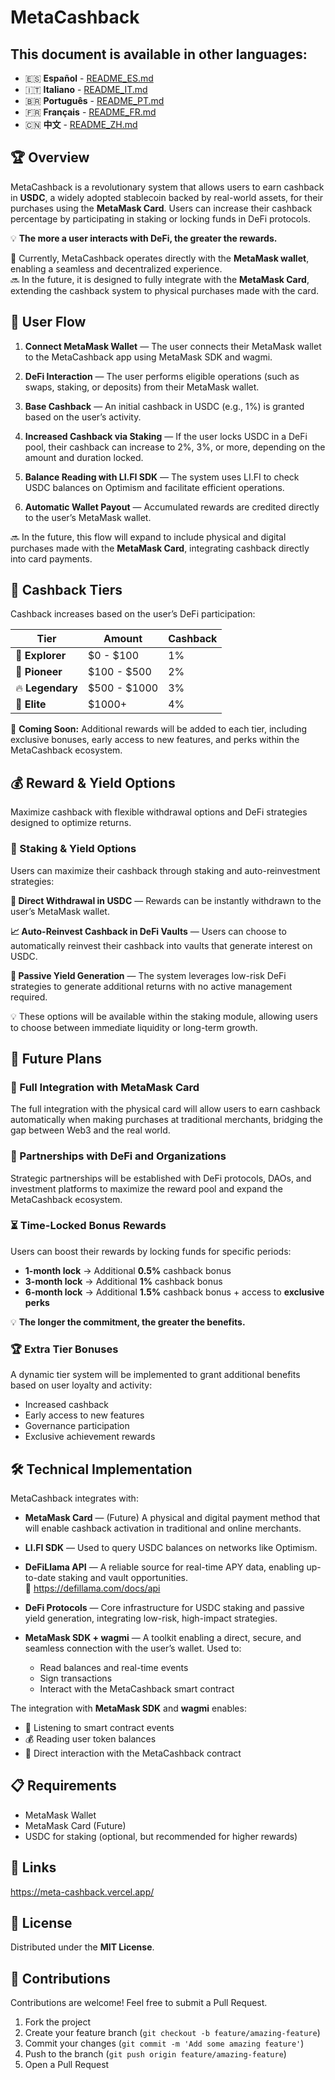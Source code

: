 # MetaCashback

## This document is available in other languages:
- 🇪🇸 **Español** - [README_ES.md](README_ES.md)
- 🇮🇹 **Italiano** - [README_IT.md](README_IT.md)
- 🇧🇷 **Português** - [README_PT.md](README_PT.md)
- 🇫🇷 **Français** - [README_FR.md](README_FR.md)
- 🇨🇳 **中文** - [README_ZH.md](README_ZH.md)

## 🏆 Overview
MetaCashback is a revolutionary system that allows users to earn cashback in **USDC**, a widely adopted stablecoin backed by real-world assets, for their purchases using the **MetaMask Card**. Users can increase their cashback percentage by participating in staking or locking funds in DeFi protocols.

💡 **The more a user interacts with DeFi, the greater the rewards.**

🔗 Currently, MetaCashback operates directly with the **MetaMask wallet**, enabling a seamless and decentralized experience.  
🔜 In the future, it is designed to fully integrate with the **MetaMask Card**, extending the cashback system to physical purchases made with the card.

## 🚀 User Flow

1. **Connect MetaMask Wallet** — The user connects their MetaMask wallet to the MetaCashback app using MetaMask SDK and wagmi.

2. **DeFi Interaction** — The user performs eligible operations (such as swaps, staking, or deposits) from their MetaMask wallet.

3. **Base Cashback** — An initial cashback in USDC (e.g., 1%) is granted based on the user’s activity.

4. **Increased Cashback via Staking** — If the user locks USDC in a DeFi pool, their cashback can increase to 2%, 3%, or more, depending on the amount and duration locked.

5. **Balance Reading with LI.FI SDK** — The system uses LI.FI to check USDC balances on Optimism and facilitate efficient operations.

6. **Automatic Wallet Payout** — Accumulated rewards are credited directly to the user’s MetaMask wallet.

🔜 In the future, this flow will expand to include physical and digital purchases made with the **MetaMask Card**, integrating cashback directly into card payments.

## 🎯 Cashback Tiers

Cashback increases based on the user’s DeFi participation:

| Tier | Amount | Cashback |
|------|--------|----------|
| 🔰 **Explorer** | $0 - $100 | 1% |
| 🚀 **Pioneer** | $100 - $500 | 2% |
| 🔥 **Legendary** | $500 - $1000 | 3% |
| 👑 **Elite** | $1000+ | 4% |

🎁 **Coming Soon:** Additional rewards will be added to each tier, including exclusive bonuses, early access to new features, and perks within the MetaCashback ecosystem.

## 💰 Reward & Yield Options

Maximize cashback with flexible withdrawal options and DeFi strategies designed to optimize returns.

### 🔄 Staking & Yield Options

Users can maximize their cashback through staking and auto-reinvestment strategies:

**💸 Direct Withdrawal in USDC** — Rewards can be instantly withdrawn to the user’s MetaMask wallet.

**📈 Auto-Reinvest Cashback in DeFi Vaults** — Users can choose to automatically reinvest their cashback into vaults that generate interest on USDC.

**🛌 Passive Yield Generation** — The system leverages low-risk DeFi strategies to generate additional returns with no active management required.

💡 These options will be available within the staking module, allowing users to choose between immediate liquidity or long-term growth.

## 🔮 Future Plans

### 🔗 Full Integration with MetaMask Card
The full integration with the physical card will allow users to earn cashback automatically when making purchases at traditional merchants, bridging the gap between Web3 and the real world.

### 🤝 Partnerships with DeFi and Organizations
Strategic partnerships will be established with DeFi protocols, DAOs, and investment platforms to maximize the reward pool and expand the MetaCashback ecosystem.

### ⏳ Time-Locked Bonus Rewards
Users can boost their rewards by locking funds for specific periods:

- **1-month lock** → Additional **0.5%** cashback bonus  
- **3-month lock** → Additional **1%** cashback bonus  
- **6-month lock** → Additional **1.5%** cashback bonus + access to **exclusive perks**

💡 **The longer the commitment, the greater the benefits.**

### 🏆 Extra Tier Bonuses
A dynamic tier system will be implemented to grant additional benefits based on user loyalty and activity:

- Increased cashback
- Early access to new features
- Governance participation
- Exclusive achievement rewards

## 🛠️ Technical Implementation

MetaCashback integrates with:

- **MetaMask Card** — (Future) A physical and digital payment method that will enable cashback activation in traditional and online merchants.

- **LI.FI SDK** — Used to query USDC balances on networks like Optimism.

- **DeFiLlama API** — A reliable source for real-time APY data, enabling up-to-date staking and vault opportunities.  
  📎 https://defillama.com/docs/api

- **DeFi Protocols** — Core infrastructure for USDC staking and passive yield generation, integrating low-risk, high-impact strategies.

- **MetaMask SDK + wagmi** — A toolkit enabling a direct, secure, and seamless connection with the user’s wallet. Used to:
  - Read balances and real-time events
  - Sign transactions
  - Interact with the MetaCashback smart contract

The integration with **MetaMask SDK** and **wagmi** enables:

- 📡 Listening to smart contract events  
- 💰 Reading user token balances  
- 🤝 Direct interaction with the MetaCashback contract

## 📋 Requirements

- MetaMask Wallet  
- MetaMask Card (Future)  
- USDC for staking (optional, but recommended for higher rewards)

## 🔗 Links

https://meta-cashback.vercel.app/

## 📄 License

Distributed under the **MIT License**.

## 👥 Contributions

Contributions are welcome! Feel free to submit a Pull Request.

1. Fork the project  
2. Create your feature branch (`git checkout -b feature/amazing-feature`)  
3. Commit your changes (`git commit -m 'Add some amazing feature'`)  
4. Push to the branch (`git push origin feature/amazing-feature`)  
5. Open a Pull Request